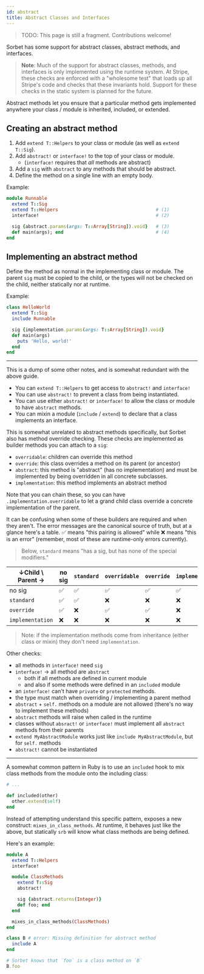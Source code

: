 ```yaml
---
id: abstract
title: Abstract Classes and Interfaces
---
```


> TODO: This page is still a fragment. Contributions welcome!

Sorbet has some support for abstract classes, abstract methods, and interfaces.

> **Note**: Much of the support for abstract classes, methods, and interfaces is
> only implemented using the runtime system. At Stripe, these checks are
> enforced with a "wholesome test" that loads up all Stripe's code and checks
> that these invariants hold. Support for these checks in the static system is
> planned for the future.

Abstract methods let you ensure that a particular method gets implemented
anywhere your class / module is inherited, included, or extended.

## Creating an abstract method

1.  Add `extend T::Helpers` to your class or module (as well as `extend T::Sig`).
1.  Add `abstract!` or `interface!` to the top of your class or module.
    - (`interface!` requires that *all* methods are abstract)
1.  Add a `sig` with `abstract` to any methods that should be abstract.
1.  Define the method on a single line with an empty body.

Example:

```ruby
module Runnable
  extend T::Sig
  extend T::Helpers                                    # (1)
  interface!                                           # (2)

  sig {abstract.params(args: T::Array[String]).void}   # (3)
  def main(args); end                                  # (4)
end
```

## Implementing an abstract method

Define the method as normal in the implementing class or module. The parent
`sig` must be copied to the child, or the types will not be checked on the
child, neither statically nor at runtime.

Example:

```ruby
class HelloWorld
  extend T::Sig
  include Runnable

  sig {implementation.params(args: T::Array[String]).void}
  def main(args)
    puts 'Hello, world!'
  end
end
```

- - -

This is a dump of some other notes, and is somewhat redundant with the above guide.

<!-- TODO(jez) This doc violates our style-guide.md w.r.t. usage of "you". -->

- You can `extend T::Helpers` to get access to `abstract!` and `interface!`
- You can use `abstract!` to prevent a class from being instantiated.
- You can use either `abstract!` or `interface!` to allow the class or module to
  have `abstract` methods.
- You can mixin a module (`include` / `extend`) to declare that a class
  implements an interface.


<!-- TODO(jez) It's possible that some of these points about overrides belong in a different doc instead of here. -->

This is somewhat unrelated to abstract methods specifically, but Sorbet also has
method override checking. These checks are implemented as builder methods you
can attach to a `sig`:

- `overridable`: children can override this method
- `override`: this class overrides a method on its parent (or ancestor)
- `abstract`: this method is "abstract" (has no implementation) and must be
  implemented by being overridden in all concrete subclasses.
- `implementation`: this method implements an abstract method

Note that you can chain these, so you can have `.implementation.overridable` to
let a grand child class override a concrete implementation of the parent.

It can be confusing when some of these builders are required and when they
aren't. The error messages are the canonical source of truth, but at a glance
here's a table. ✅ means "this pairing is allowed" while ❌ means "this is an
error" (remember, most of these are runtime-only errors currently).

> Below, `standard` means "has a sig, but has none of the special modifiers."


| ↓Child \ Parent → | no sig | `standard` | `overridable` | `override` | `implementation` | `abstract` |
| ----------------- | ------ | ---------- | ------------- | ---------- | ---------------- | ---------- |
| no sig            | ✅     | ✅         | ✅            | ✅         | ✅               | ✅         |
| `standard`        | ✅     | ✅         | ❌            | ❌         | ❌               | ❌         |
| `override`        | ✅     | ❌         | ✅            | ✅         | ❌               | ❌         |
| `implementation`  | ❌     | ❌         | ❌            | ❌         | ❌               | ✅         |

> Note: if the implementation methods come from inheritance (either class or
> mixin) they don't need `implementation`.

Other checks:

- all methods in `interface!` need `sig`
- `interface!` → all method are `abstract`
  - both if all methods are defined in current module
  - and also if some methods were defined in an `included` module
- an `interface!` can't have `private` or `protected` methods.
- the type must match when overriding / implementing a parent method
- `abstract` +  `self.` methods on a module are not allowed (there's no way to
  implement these methods)
- `abstract` methods will raise when called in the runtime
- classes without `absract!` or `interface!` must implement all `abstract`
  methods from their parents
- `extend MyAbstractModule` works just like `include MyAbstractModule`, but for `self.` methods
- `abstract!` cannot be instantiated


- - -

<!-- TODO(jez) It's possible that mixes_in_class_methods belongs a different doc instead of here. -->

A somewhat common pattern in Ruby is to use an `included` hook to mix class
methods from the module onto the including class:

```ruby
# ...

def included(other)
  other.extend(self)
end
```

Instead of attempting understand this specific pattern, exposes a new construct:
`mixes_in_class_methods`. At runtime, it behaves just like the above, but
statically `srb` will know what class methods are being defined.

Here's an example:

```ruby
module A
  extend T::Helpers
  interface!

  module ClassMethods
    extend T::Sig
    abstract!

    sig {abstract.returns(Integer)}
    def foo; end
  end

  mixes_in_class_methods(ClassMethods)
end

class B # error: Missing definition for abstract method
  include A
end

# Sorbet knows that `foo` is a class method on `B`
B.foo
```

